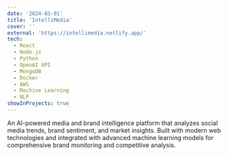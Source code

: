 ```yaml
---
date: '2024-03-01'
title: 'IntelliMedia'
cover: ''
external: 'https://intellimedia.netlify.app/'
tech:
  - React
  - Node.js
  - Python
  - OpenAI API
  - MongoDB
  - Docker
  - AWS
  - Machine Learning
  - NLP
showInProjects: true
---
```


An AI-powered media and brand intelligence platform that analyzes social media trends, brand sentiment, and market insights. Built with modern web technologies and integrated with advanced machine learning models for comprehensive brand monitoring and competitive analysis.
